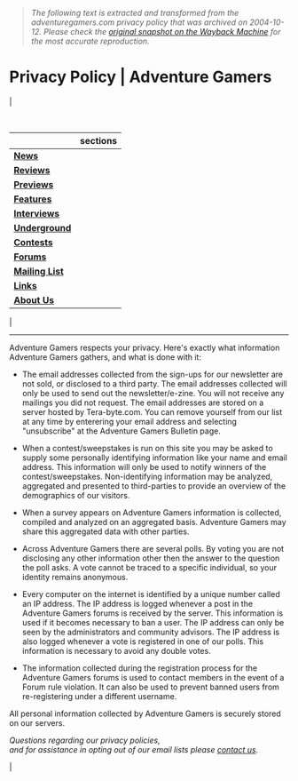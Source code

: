 > *The following text is extracted and transformed from the adventuregamers.com privacy policy that was archived on 2004-10-12. Please check the [original snapshot on the Wayback Machine](https://web.archive.org/web/20041012055519id_/http%3A//www.adventuregamers.com/privacy.php) for the most accurate reproduction.*

# Privacy Policy | Adventure Gamers

| 

[   
](http://www.adventuregamers.com/)

|   | **sections**  
---|---  
| **[News](https://web.archive.org/newsarchives.php)**  
| **[Reviews](https://web.archive.org/reviews.php)**  
| **[Previews](https://web.archive.org/previews.php)**  
| **[Features](https://web.archive.org/features.php)**  
| **[Interviews](https://web.archive.org/interviews.php)**  
| **[Underground](https://web.archive.org/underground/index.php)**  
| **[Contests](https://web.archive.org/contests.php)**  
| **[Forums](http://forums.adventuregamers.com/)**  
| **[Mailing List](https://web.archive.org/subscribe.php)**  
| **[Links](https://web.archive.org/links.php)**  
| **[About Us](https://web.archive.org/about/index.php)**  
  
  


| 

  


* * *

Adventure Gamers respects your privacy. Here's exactly what information Adventure Gamers gathers, and what is done with it:

  * The email addresses collected from the sign-ups for our newsletter are not sold, or disclosed to a third party. The email addresses collected will only be used to send out the newsletter/e-zine. You will not receive any mailings you did not request. The email addresses are stored on a server hosted by Tera-byte.com. You can remove yourself from our list at any time by enterering your email address and selecting "unsubscribe" at the Adventure Gamers Bulletin page.

  * When a contest/sweepstakes is run on this site you may be asked to supply some personally identifying information like your name and email address. This information will only be used to notify winners of the contest/sweepstakes. Non-identifying information may be analyzed, aggregated and presented to third-parties to provide an overview of the demographics of our visitors. 
  * When a survey appears on Adventure Gamers information is collected, compiled and analyzed on an aggregated basis. Adventure Gamers may share this aggregated data with other parties. 
  * Across Adventure Gamers there are several polls. By voting you are not disclosing any other information other then the answer to the question the poll asks. A vote cannot be traced to a specific individual, so your identity remains anonymous. 
  * Every computer on the internet is identified by a unique number called an IP address. The IP address is logged whenever a post in the Adventure Gamers forums is received by the server. This information is used if it becomes necessary to ban a user. The IP address can only be seen by the administrators and community advisors. The IP address is also logged whenever a vote is registered in one of our polls. This information is necessary to avoid any double votes. 
  * The information collected during the registration process for the Adventure Gamers forums is used to contact members in the event of a Forum rule violation. It can also be used to prevent banned users from re-registering under a different username. 



All personal information collected by Adventure Gamers is securely stored on our servers.

_Questions regarding our privacy policies,  
and for assistance in opting out of our email lists please [contact us](mailto:feedback@adventuregamers.com)._

| 
